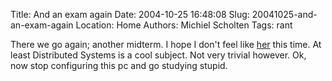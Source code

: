 Title: And an exam again
Date: 2004-10-25 16:48:08
Slug: 20041025-and-an-exam-again
Location: Home
Authors: Michiel Scholten
Tags: rant

<p>There we go again; another midterm. I hope I don't feel like <a href="http://www.snoopy.com/comics/peanuts/archive/peanuts-20041022.html">her</a> this time. At least Distributed Systems is a cool subject. Not very trivial however. Ok, now stop configuring this pc and go studying stupid.</p>